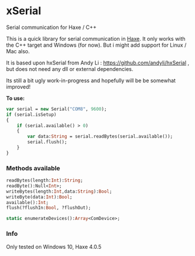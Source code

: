 # xSerial
Serial communication for Haxe / C++

This is a quick library for serial communication in [Haxe](http://haxe.org). 
It only works with the C++ target and Windows (for now). But i might add support for Linux / Mac also.

It is based upon hxSerial from Andy Li : https://github.com/andyli/hxSerial ,
but does not need any dll or external dependencies.

Its still a bit ugly work-in-progress and hopefully will be be somewhat improved!

**To use:**
```haxe
var serial = new Serial("COM8", 9600);
if (serial.isSetup)
{
	if (serial.available() > 0)
	{
		var data:String = serial.readBytes(serial.available());
		serial.flush();
	}
}
```
### Methods available
```haxe
readBytes(length:Int):String;
readByte():Null<Int>;
writeBytes(length:Int,data:String):Bool;
writeByte(data:Int):Bool;
available():Int;
flush(?flushIn:Bool, ?flushOut);

static enumerateDevices():Array<ComDevice>;
```
### Info

Only tested on Windows 10, Haxe 4.0.5



